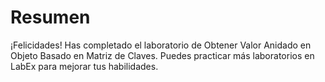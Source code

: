 # Resumen

¡Felicidades! Has completado el laboratorio de Obtener Valor Anidado en Objeto Basado en Matriz de Claves. Puedes practicar más laboratorios en LabEx para mejorar tus habilidades.

